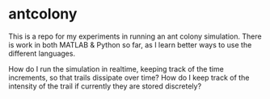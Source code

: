 # antcolony
This is a repo for my experiments in running an ant colony simulation.
There is work in both MATLAB & Python so far, as I learn better ways to use the different languages.

How do I run the simulation in realtime, keeping track of the time increments, so that trails dissipate over time?
How do I keep track of the intensity of the trail if currently they are stored discretely?
